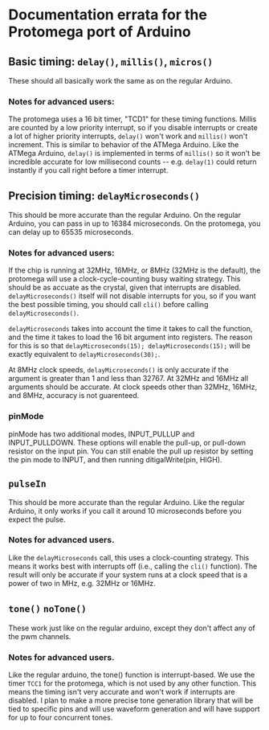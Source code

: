 # Documentation errata for the Protomega port of Arduino

## Basic timing: `delay()`, `millis()`, `micros()`

These should all basically work the same as on the regular Arduino.  

### Notes for advanced users:

The protomega uses a 16 bit timer, "TCD1" for these timing functions.  Millis are counted by a low priority interrupt, so if you disable interrupts or create a lot of higher priority interrupts, `delay()` won't work and `millis()` won't increment.  This is similar to behavior of the ATMega Arduino.  Like the ATMega Arduino, `delay()` is implemented in terms of `millis()` so it won't be incredible accurate for low millisecond counts -- e.g.  `delay(1)` could return instantly if you call right before a timer interrupt.

## Precision timing: `delayMicroseconds()`

This should be more accurate than the regular Arduino.  On the regular Arduino, you can pass in up to 16384 microseconds.  On the protomega, you can delay up to 65535 microseconds.

### Notes for advanced users:

If the chip is running at 32MHz, 16MHz, or 8MHz (32MHz is the default), the protomega will use a clock-cycle-counting busy waiting strategy.  This should be as accuate as the crystal, given that interrupts are disabled.  `delayMicroseconds()` itself will not disable interrupts for you, so if you want the best possible timing, you should call `cli()` before calling `delayMicroseconds()`.  

`delayMicroseconds` takes into account the time it takes to call the function, and the time it takes to load the 16 bit argument into registers.  The reason for this is so that `delayMicroseconds(15); delayMicroseconds(15);` will be exactly equivalent to `delayMicroseconds(30);`.

At 8MHz clock speeds, `delayMicroseconds()` is only accurate if the argument is greater than 1 and less than 32767.  At 32MHz and 16MHz all arguments should be accurate.  At clock speeds other than 32MHz, 16MHz, and 8MHz, accuracy is not guarenteed.

### pinMode

pinMode has two additional modes, INPUT_PULLUP and INPUT_PULLDOWN. These options will enable the pull-up, or pull-down resistor on the input pin. You can still enable the pull up resistor by setting the pin mode to INPUT, and then running ditigalWrite(pin, HIGH).

## `pulseIn`

This should be more accurate than the regular Arduino.  Like the regular Arduino, it only works if you call it around 10 microseconds before you expect the pulse.

### Notes for advanced users.

Like the `delayMicroseconds` call, this uses a clock-counting strategy.  This means it works best with interrupts off (i.e., calling the `cli()` function).  The result will only be accurate if your system runs at a clock speed that is a power of two in MHz, e.g. 32MHz or 16MHz.

## `tone()` `noTone()`

These work just like on the regular arduino, except they don't affect any of the pwm channels.  

### Notes for advanced users.

Like the regular arduino, the tone() function is interrupt-based.  We use the timer `TCC1` for the protomega, which is not used by any other function.  This means the timing isn't very accurate and won't work if interrupts are disabled.  I plan to make a more precise tone generation library that will be tied to specific pins and will use waveform generation and will have support for up to four concurrent tones.